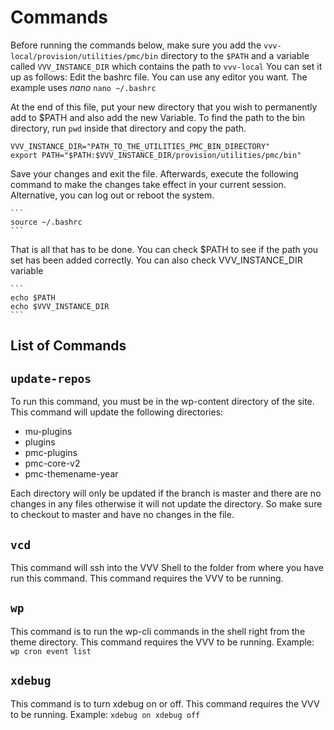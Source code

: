 # Commands
Before running the commands below, make sure you add the `vvv-local/provision/utilities/pmc/bin` directory to the `$PATH` and a variable called `VVV_INSTANCE_DIR` which contains the path to `vvv-local`
You can set it up as follows:
Edit the bashrc file. You can use any editor you want. The example uses *nano*
	```
	nano ~/.bashrc
	```

At the end of this file, put your new directory that you wish to permanently add to $PATH and also add the new Variable.
To find the path to the bin directory, run `pwd` inside that directory and copy the path.

    VVV_INSTANCE_DIR="PATH_TO_THE_UTILITIES_PMC_BIN_DIRECTORY"
    export PATH="$PATH:$VVV_INSTANCE_DIR/provision/utilities/pmc/bin"
Save your changes and exit the file. Afterwards, execute the following command to make the changes take effect in your current session. Alternative, you can log out or reboot the system.

	```
	source ~/.bashrc
	```
That is all that has to be done.
You can check $PATH to see if the path you set has been added correctly. 
You can also check VVV_INSTANCE_DIR variable

	```
	echo $PATH
	echo $VVV_INSTANCE_DIR
	```

## List of Commands

## `update-repos`

 To run this command, you must be in the wp-content directory of the site. This command will update the following directories:
 - mu-plugins
 - plugins
 - pmc-plugins
 - pmc-core-v2
 - pmc-themename-year

Each directory will only be updated if the branch is master and there are no changes in any files otherwise it will not update the directory. So make sure to checkout to master and have no changes in the file.

## `vcd`

This command will ssh into the VVV Shell to the folder from where you have run this command. This command requires the VVV to be running.

## `wp`

This command is to run the wp-cli commands in the shell right from the theme directory. This command requires the VVV to be running.
Example:
	```
	wp cron event list
	```
## `xdebug`

This command is to turn xdebug on or off. This command requires the VVV to be running.
Example:
	```
	xdebug on
	xdebug off
	```